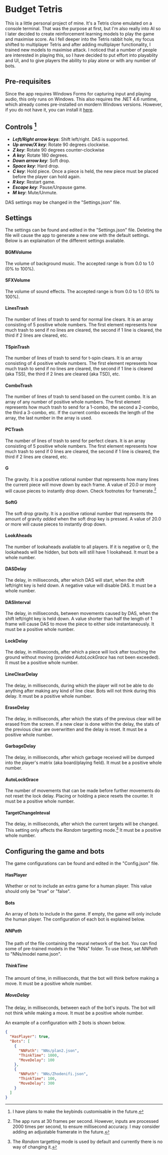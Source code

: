 # Budget Tetris
This is a little personal project of mine. It's a Tetris clone emulated on a console terminal.
That was the purpose at first, but I'm also really into AI so I later decided to create reinforcement learning models to play the game and maximise score.
As I fell deeper into the Tetris rabbit hole, my focus shifted to multiplayer Tetris and after adding multiplayer functionality, I trained new models to maximise attack.
I noticed that a number of people are interested in playing this, so I have decided to put effort into playablity and UI, and to give players the ability to play alone or with any number of bots.

## Pre-requisites
Since the app requires Windows Forms for capturing input and playing audio, this only runs on Windows.
This also requires the .NET 4.6 runtime, which already comes pre-installed on mordern Windows versions. However, if you do not have it, you can install it [here](https://dotnet.microsoft.com/en-us/download/dotnet-framework/thank-you/net46-web-installer).

## Controls [^1]
- ***Left/Right arrow keys***: Shift left/right. DAS is supported.
- ***Up arrow/X key***: Rotate 90 degrees clockwise.
- ***Z key***: Rotate 90 degrees counter-clockwise
- ***A key***: Rotate 180 degrees.
- ***Down arrow key***: Soft drop.
- ***Space key***: Hard drop.
- ***C key***: Hold piece. Once a piece is held, the new piece must be placed before the player can hold again.
- ***R key***: Restart game.
- ***Escape key***: Pause/Unpause game.
- ***M key***: Mute/Unmute.

DAS settings may be changed in the "Settings.json" file.

## Settings
The settings can be found and edited in the "Settings.json" file.
Deleting the file will cause the app to generate a new one with the default settings.
Below is an explaination of the different settings avaliable.

#### BGMVolume
The volume of background music.
The accepted range is from 0.0 to 1.0 (0% to 100%).

#### SFXVolume
The volume of sound effects.
The accepted range is from 0.0 to 1.0 (0% to 100%).

#### LinesTrash
The number of lines of trash to send for normal line clears.
It is an array consisting of 5 positive whole numbers.
The first element represents how much trash to send if no lines are cleared, the second if 1 line is cleared, the third if 2 lines are cleared, etc.

#### TSpinTrash
The number of lines of trash to send for t-spin clears.
It is an array consisting of 4 positive whole numbers.
The first element represents how much trash to send if no lines are cleared, the second if 1 line is cleared (aka TSS), the third if 2 lines are cleared (aka TSD), etc.

#### ComboTrash
The number of lines of trash to send based on the current combo.
It is an array of any number of positive whole numbers.
The first element represents how much trash to send for a 1-combo, the second a 2-combo, the third a 3-combo, etc.
If the current combo exceeds the length of the array, the last number in the array is used.

#### PCTrash
The number of lines of trash to send for perfect clears.
It is an array consisting of 5 positive whole numbers.
The first element represents how much trash to send if 0 lines are cleared, the second if 1 line is cleared, the third if 2 lines are cleared, etc.

#### G
The gravity.
It is a positive rational number that represents how many lines the current piece will move down by each frame.
A value of 20.0 or more will cause pieces to instantly drop down.
Check footnotes for framerate.[^2]

#### SoftG
The soft drop gravity.
It is a positive rational number that represents the amount of gravity *added* when the soft drop key is pressed.
A value of 20.0 or more will cause pieces to instantly drop down.

#### LookAheads
The number of lookaheads avaliable to all players.
If it is negative or 0, the lookaheads will be hidden, but bots will still have 1 lookahead.
It must be a whole number.

#### DASDelay
The delay, in milliseconds, after which DAS will start, when the shift left/right key is held down.
A negative value will disable DAS.
It must be a whole number.

#### DASInterval
The delay, in milliseconds, between movements caused by DAS, when the shift left/right key is held down.
A value shorter than half the length of 1 frame will cause DAS to move the piece to either side instantaneously.
It must be a positive whole number.

#### LockDelay
The delay, in milliseconds, after which a piece will lock after touching the ground without moving (provided *AutoLockGrace* has not been exceeded).
It must be a positive whole number.

#### LineClearDelay
The delay, in milliseconds, during which the player will not be able to do anything after making any kind of line clear. Bots will not think during this delay.
It must be a positive whole number.

#### EraseDelay
The delay, in milliseconds, after which the stats of the previous clear will be erased from the screen.
If a new clear is done within the delay, the stats of the previous clear are overwritten and the delay is reset.
It must be a positive whole number.

#### GarbageDelay
The delay, in milliseconds, after which garbage received will be dumped into the player's matrix (aka board/playing field).
It must be a positive whole number.

#### AutoLockGrace
The number of movements that can be made before further movements do not reset the lock delay.
Placing or holding a piece resets the counter.
It must be a positive whole number.

#### TargetChangeInteval
The delay, in milliseconds, after which the current targets will be changed.
This setting only affects the *Random* targetting mode.[^3]
It must be a positive whole number.

## Configuring the game and bots
The game configurations can be found and edited in the "Config.json" file.

#### HasPlayer
Whether or not to include an extra game for a human player.
This value should only be "true" or "false".

#### Bots
An array of bots to include in the game.
If empty, the game will only include the human player.
The configuration of each bot is explained below.

##### NNPath
The path of the file containing the neural network of the bot.
You can find some of pre-trained models in the "NNs" folder.
To use these, set *NNPath* to "NNs/model name.json".

##### ThinkTime
The amount of time, in milliseconds, that the bot will think before making a move.
It must be a positive whole number.

##### MoveDelay
The delay, in milliseconds, between each of the bot's inputs.
The bot will not think while making a move.
It must be a positive whole number.

An example of a configuration with 2 bots is shown below.
```json
{
  "HasPlayer": true,
  "Bots": [
	{
	  "NNPath": "NNs/plan2.json",
	  "ThinkTime": 1000,
	  "MoveDelay": 100
	},
	{
	  "NNPath": "NNs/Zhodenifi.json",
	  "ThinkTime": 100,
	  "MoveDelay": 300
	}
  ]
}
```


[^1]: I have plans to make the keybinds customisable in the future.
[^2]: The app runs at 30 frames per second. However, inputs are processed 2000 times per second, to ensure millisecond accuracy. I may consider adding an adjustable framerate in the future.
[^3]: The *Random* targetting mode is used by default and currently there is no way of changing it.

